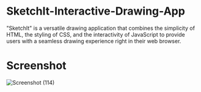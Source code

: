 # SketchIt-Interactive-Drawing-App
"SketchIt" is a versatile drawing application that combines the simplicity of HTML, the styling of CSS, and the interactivity of JavaScript to provide users with a seamless drawing experience right in their web browser.
# Screenshot
![Screenshot (114)](https://github.com/BishwanathKumarPanda/SketchIt-Interactive-Drawing-App/assets/138992024/4e5a3b38-3bfd-4789-b6bd-08ca2285f9c0)

